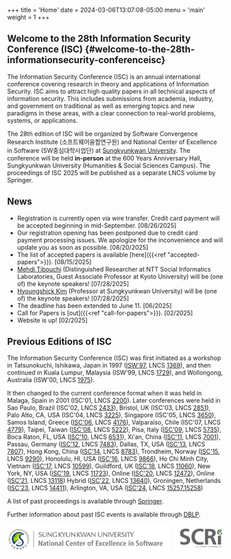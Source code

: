 +++
title = 'Home'
date = 2024-03-06T13:07:08-05:00
menu = 'main'
weight = 1
+++

## Welcome to the 28th Information Security Conference (ISC) {#welcome-to-the-28th-informationsecurity-conferenceisc}

The Information Security Conference (ISC) is an annual international
conference covering research in theory and applications of Information
Security. ISC aims to attract high quality papers in all technical
aspects of information security. This includes submissions from
academia, industry, and government on traditional as well as emerging
topics and new paradigms in these areas, with a clear connection to
real-world problems, systems, or applications.

The 28th edition of ISC will be organized by Software Convergence Research Institute (소프트웨어융합연구원) and National Center of Excellence in Software (SW중심대학사업단) at [Sungkyunkwan University](https://www.skku.edu/eng/).
The conference will
be held **in-person** at the 600 Years Anniversary Hall, Sungkyunkwan University (Humanities & Social Sciences Campus).
The proceedings of ISC 2025 will be published as
a separate LNCS volume by Springer.

## News

-   Registration is currently open via wire transfer. Credit card payment will be accepted beginning in mid-September. \[08/26/2025\]
-   Our registration opening has been postponed due to credit card payment processing issues. We apologize for the inconvenience and will update you as soon as possible. \[08/20/2025\]
-   The list of accepted papers is available [here]({{<ref "accepted-papers">}}). \[08/15/2025\]
-   [Mehdi Tibouchi](https://www.normalesup.org/~tibouchi/) (Distinguished Researcher at NTT Social Informatics Laboratories, Guest Associate Professor at Kyoto University) will be (one of) the keynote speakers! \[07/28/2025\]
-   [Hyoungshick Kim](https://seclab.skku.edu/people/hyoungshick-kim/) (Professor at Sungkyunkwan University) will be (one of) the keynote speakers! \[07/28/2025\]
-   The deadline has been extended to June 11. \[06/2025\]
-   Call for Papers is [out]({{<ref "call-for-papers">}}). \[02/2025\]
-   Website is up! \[02/2025\]

## Previous Editions of ISC

The Information Security Conference (ISC) was first initiated as a
workshop in Tatsunokuchi, Ishikawa, Japan in 1997
([ISW'97](http://www.jaist.ac.jp/is/labs/okamoto-uematsu-lab/ISW97/pprogram.html),
LNCS [1369](https://link.springer.com/book/10.1007/BFb0030404)), and
then continued in Kuala Lumpur, Malaysia (ISW'99, LNCS
[1729](https://link.springer.com/book/10.1007/3-540-47790-X)), and
Wollongong, Australia (ISW'00, LNCS
[1975](https://link.springer.com/book/10.1007/3-540-44456-4)).

It then changed to the current conference format when it was held in
Malaga, Spain in 2001 (ISC'01, LNCS
[2200](https://link.springer.com/book/10.1007/3-540-45439-X)). Later
conferences were held in Sao Paulo, Brazil (ISC'02, LNCS
[2433](https://link.springer.com/book/10.1007/3-540-45811-5)), Bristol,
UK (ISC'03, LNCS [2851](https://link.springer.com/book/10.1007/b13828)),
Palo Alto, CA, USA (ISC'04, LNCS
[3225](https://link.springer.com/book/10.1007/b100936)), Singapore
(ISC'05, LNCS [3650](https://link.springer.com/book/10.1007/11556992)),
Samos Island, Greece
([ISC'06](http://www.icsd.aegean.gr/ISC06/s_index.htm), LNCS
[4176](https://link.springer.com/book/10.1007/11836810)), Valparaíso,
Chile (ISC'07, LNCS
[4779](https://link.springer.com/book/10.1007/978-3-540-75496-1)),
Taipei, Taiwan ([ISC'08](http://isc08.twisc.org/), LNCS
[5222](https://link.springer.com/book/10.1007/978-3-540-85886-7)), Pisa,
Italy ([ISC'09](http://isc09.dti.unimi.it/), LNCS
[5735](https://link.springer.com/book/10.1007/978-3-642-04474-8)), Boca
Raton, FL, USA ([ISC'10](http://math.fau.edu/~isc2010), LNCS
[6531](https://link.springer.com/book/10.1007/978-3-642-18178-8)),
Xi'an, China ([ISC'11](http://ste.xidian.edu.cn/isc2011), LNCS
[7001](https://link.springer.com/book/10.1007/978-3-642-24861-0)),
Passau, Germany ([ISC'12](http://web.sec.uni-passau.de/isc2012), LNCS
[7483](https://link.springer.com/book/10.1007/978-3-642-33383-5)),
Dallas, TX, USA ([ISC'13](http://isc.utdallas.edu/), LNCS
[7807](http://www.springerlink.com/openurl.asp?genre=issue&issn=0302-9743&volume=7807)),
Hong Kong, China ([ISC'14](http://isc14.ie.cuhk.edu.hk/), LNCS
[8783](https://link.springer.com/book/10.1007/978-3-319-13257-0)),
Trondheim, Norway ([ISC'15](http://isc2015.item.ntnu.no/index.php), LNCS
[9290](https://link.springer.com/book/10.1007/978-3-319-23318-5)),
Honolulu, HI, USA ([ISC'16](https://manoa.hawaii.edu/isc2016/cfp.html),
LNCS [9866](https://link.springer.com/book/10.1007/978-3-319-45871-7)),
Ho Chi Minh City, Vietnam
([ISC'17](https://isc2017.vgu.edu.vn/index.html), LNCS
[10599](https://link.springer.com/book/10.1007/978-3-319-69659-1)),
Guildford, UK ([ISC'18](http://isc2018.sccs.surrey.ac.uk/), LNCS
[11060](https://link.springer.com/book/10.1007/978-3-319-99136-8)), New
York, NY, USA ([ISC'19](https://isc2019.cs.stonybrook.edu/), LNCS
[11723](https://link.springer.com/book/10.1007/978-3-030-30215-3)),
Online ([ISC'20](https://isc2020.petra.ac.id/), LNCS
[12472](https://link.springer.com/book/10.1007/978-3-030-62974-8)),
Online ([ISC'21](https://isc2021.petra.ac.id/), LNCS
[13118](https://link.springer.com/book/10.1007/978-3-030-91356-4))
Hybrid ([ISC'22](https://isc2022.petra.ac.id/), LNCS
[13640](https://link.springer.com/book/10.1007/978-3-031-22390-7)),
Groningen, Netherlands ([ISC'23](https://isc23.cs.rug.nl/docs/home/), LNCS
[14411](https://link.springer.com/book/10.1007/978-3-031-49187-0)),
Arlington, VA, USA ([ISC'24](https://isc24.cs.gmu.edu/), LNCS
[15257](https://link.springer.com/book/10.1007/978-3-031-75757-0),[15258](https://link.springer.com/book/10.1007/978-3-031-75764-8))

A list of past proceedings is available through
[Springer](https://link.springer.com/conference/isw).

Further information about past ISC events is available through
[DBLP](https://dblp.uni-trier.de/db/conf/isw/index.html).

<div style="display: flex; align-items: center; justify-content: left;">
  <img src="/img/NCES-logo-mini.png" alt="NCES Logo" width="380"/>
  <img src="/img/SCRI-logo.jpg" alt="SCRI Logo" width="120" style="margin-left: 10px;"/>
</div>
